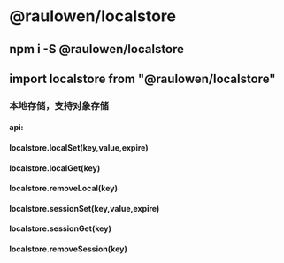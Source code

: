 # @raulowen/localstore

## npm i -S @raulowen/localstore

## import localstore from "@raulowen/localstore"

### 本地存储，支持对象存储
#### api:
#### localstore.localSet(key,value,expire)
#### localstore.localGet(key)
#### localstore.removeLocal(key)
#### localstore.sessionSet(key,value,expire)
#### localstore.sessionGet(key)
#### localstore.removeSession(key)